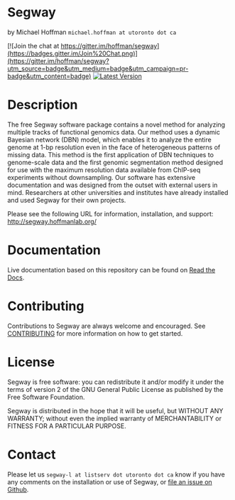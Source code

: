 # Segway
by Michael Hoffman `michael.hoffman at utoronto dot ca`

[![Join the chat at https://gitter.im/hoffman/segway](https://badges.gitter.im/Join%20Chat.png)](https://gitter.im/hoffman/segway?utm_source=badge&utm_medium=badge&utm_campaign=pr-badge&utm_content=badge)
[![Latest Version](https://img.shields.io/pypi/v/segway.png)](https://pypi.python.org/pypi/segway/)


# Description
The free Segway software package contains a novel method for analyzing multiple
tracks of functional genomics data. Our method uses a dynamic Bayesian network
(DBN) model, which enables it to analyze the entire genome at 1-bp resolution
even in the face of heterogeneous patterns of missing data. This method is the
first application of DBN techniques to genome-scale data and the first genomic
segmentation method designed for use with the maximum resolution data available
from ChIP-seq experiments without downsampling. Our software has extensive
documentation and was designed from the outset with external users in mind.
Researchers at other universities and institutes have already installed and
used Segway for their own projects.

Please see the following URL for information,
installation, and support: http://segway.hoffmanlab.org/

# Documentation
Live documentation based on this repository can be found on [Read the Docs](http://segway.readthedocs.io/en/latest/).


# Contributing
Contributions to Segway are always welcome and encouraged. See [CONTRIBUTING](CONTRIBUTING.md) for more information on how to get started.

# License
Segway is free software: you can redistribute it and/or modify it under the terms of version 2 of the GNU General Public License as published by the Free Software Foundation.

Segway is distributed in the hope that it will be useful, but WITHOUT
ANY WARRANTY; without even the implied warranty of MERCHANTABILITY or
FITNESS FOR A PARTICULAR PURPOSE.

# Contact
Please let us `segway-l at listserv dot utoronto dot ca` know if you have any comments on the installation or use of Segway, or [file an issue on Github](https://github.com/hoffmangroup/segway/issues).

